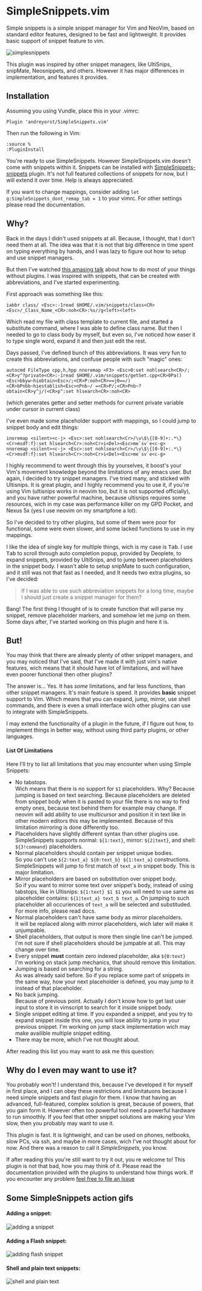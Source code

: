 # SimpleSnippets.vim

Simple snippets is a simple snippet manager for Vim and NeoVim, based on standard
editor features, designed to be fast and lightweight. It provides basic support of
snippet feature to vim.

![simplesnippets](https://user-images.githubusercontent.com/19470159/39096685-103d060c-465c-11e8-8b52-a61ff37d7564.gif)

This plugin was inspired by other snippet managers, like UltiSnips, snipMate,
Neosnippets, and others. However it has major differences in implementation, and
features it provides.

## Installation

Assuming you using Vundle, place this in your .vimrc:

```vim
Plugin 'andreyorst/SimpleSnippets.vim'
```

Then run the following in Vim:

```vim
:source %
:PluginInstall
```

You're ready to use SimpleSnippets. However SimpleSnippets.vim doesn't come with snippets within it.
Snippets can be installed with [SimpleSnippets-snippets](https://github.com/andreyorst/SimpleSnippets-snippets) plugin.
It's not full featured collections of snippets for now, but I will extend it over time. Help is always appreciated.

If you want to change mappings, consider adding `let g:SimpleSnippets_dont_remap_tab = 1` to
your vimrc. For other settings please read the documentation.

## Why?

Back in the days I didn't used snippets at all. Because, I thought, that I don't
need them at all. The idea was that it is not that big difference in time spent on typing
everything by hands, and I was lazy to figure out how to setup and use snippet managers.

But then I've watched [this amasing talk](https://www.youtube.com/watch?v=XA2WjJbmmoM&t=937s) about how to do most of your things without plugins. I was inspired with snippets, that can be created with abbreviations, and I've started experimenting.

First approach was something like this:

```vim
iabbr class/ <Esc>:-1read $HOME/.vim/snippets/class<CR><Esc>/_Class_Name_<CR>:noh<CR>:%s//g<left><left>
```
Which read my file with class template to current file, and started a substitute
command, where I was able to define class name. But then I needed to go to class
body by myself, but even so, I've noticed how easer it to type single word,
expand it and then just edit the rest.

Days passed, I've defined bunch of this abbreviations. It was very fun to create
this abbreviations, and confuse people with such "magic" ones:

```vim
autocmd FileType cpp,h,hpp nnoremap <F3> <Esc>0:set nohlsearch<CR>/;<CR>y^?private<CR>:-1read $HOME/.vim/snippets/getSet.cpp<CR>0Pa()<Esc>bbyw~hiobtain<Esc>/;<CR>P:noh<CR>==j0==/)<CR>bPnbb~hiestablish<Esc>nPnb~/ =<CR>P/;<CR>Pnb~?obtain<CR>y^j/(<CR>p^:set hlsearch<CR>:noh<CR>
```

(which generates getter and setter methods for current private variable under cursor in current class)

I've even made some placeholder support with mappings, so I could jump to snippet
body and edit things:

```vim
inoremap <silent><c-j> <Esc>:set nohlsearch<Cr>/\v\$\{[0-9]+:.*\}<Cr>msdf:f}:set hlsearch<Cr>:noh<Cr>i<Del><Esc>me`sv`e<c-g>
nnoremap <silent><c-j> <Esc>:set nohlsearch<Cr>/\v\$\{[0-9]+:.*\}<Cr>msdf:f}:set hlsearch<Cr>:noh<Cr>i<Del><Esc>me`sv`e<c-g>
```

I highly recommend to went through this by yourselves, it boost's your Vim's
movement knowledge beyond the limitations of any emacs user. But again, I decided
to try snippet managers. I've tried many, and sticked with Ultisnips. It is great
plugin, and I highly recommend you to use it, if you're using Vim (ultisnips works
in neovim too, but it is not supported officially), and you have rather powerful
machine, because ultisnips requires some resources, wich in my case was performance
killer on my GPD Pocket, and Nexus 5x (yes I use neovim on my smartpfone a lot).

So I've decided to try other plugins, but some of them were poor for functional,
some were even slower, and some lacked functions to use in my mappings.

I like the idea of single key for multiple things, wich is my case is <kbd>Tab</kbd>.
I use <kbd>Tab</kbd> to scroll through auto completion popup, provided by Deoplete,
to expand snippets, provided by UltiSnips, and to jump between placeholders in
the snippet body. I wasn't able to setup snipMate to such configuration, and it
still was not that fast as I needed, and It needs two extra plugins, so I've
decided:

> If I was able to use such abbreviation snippets for a long time, maybe I should just create a snippet manager for them?

Bang! The first thing I thought of is to create function that will parse my snippet,
remove placeholder markers, and somehow let me jump on them. Some days after, I've
started working on this plugin and here it is.

## But!

You may think that there are already plenty of other snippet managers, and you may noticed
that I've said, that I've made it with just vim's native features, wich means
that it should have lot of limitations, and will have even poorer functional then
other plugins?

The answer is... Yes. It has _some_ limitations, and far less functions, than other
snippet managers. It's main feature is speed. It provides **basic**
snippet support to Vim. Which means that you can expand, jump, mirror, use shell
commands, and there is even a small interface wich other plugins can use to integrate with SimpleSnippets.

I may extend the functionality of a plugin in the future, if I figure out how, to
implement things in better way, without using third party plugins, or other
languages.

#### List Of Limitations
Here I'll try to list all limitations that you may encounter when using Simple Snippets:

- No tabstops.  
Wich means that there is no support for `$1` placeholders. Why? Because jumping is based on text searching. Because placeholders are deleted from snippet body when it is pasted to your file there is no way to find empty ones, because text behind them for example may change. If neovim will add ability to use multicursor and position it in text like in other modern editors this may be implemented. Because of this limitation mirroring is done differently too.
- Placeholders have slightly different syntax than other plugins use.  
SimpleSnippets supports normal: `${1:text}`, mirror: `${2|text}`, and shell: `${3!command}` placeholders.
- Normal placeholders should contain per snippet unique bodies.  
So you can't use `${2:text_a} ${0:text_b} ${1:text_a}` constructions. SimpleSnippets will jump to first match of `text_a` in snippet body. This is major limitation.
- Mirror placeholders are based on substitution over snippet body.  
So if you want to mirror some text over snippet's body, instead of using tabstops, like in Ultisnips: `${1:text} $1 $1`  you will need to use same as placeholder contains: `${1|text_a} text_b text_a`. On jumping to such placeholder all occuriences of `text_a` will be selected and substituded. For more info, please read docs.
- Normal placeholders can't have same body as mirror placeholders.  
It will be replaced along with mirror placeholders, wich later will make it unjumpable.
- Shell placeholders, that output is more then single line can't be jumped.  
I'm not sure if shell placeholders should be jumpable at all. This may change over time.
- Every snippet **must** contain zero indexed placeholder, aka `${0:text}`  
I'm working on stack jump mechanics, that should remove this limitation.
- Jumping is based on searching for a string.  
As was already said before. So if you replace some part of snippets in the same way, how your next placeholder is defined, you may jump to it instead of that placeholder.
- No back jumping.  
Because of previous point. Actually I don't know how to get last user input to store it in vimscript to search for it inside snippet body.
- Single snippet editing at time.
If you expanded a snippet, and you try to expand snippet inside this one, you will lose ability to jump in your previous snippet. I'm working on jump stack implementation wich may make availible multiple snippet editing.
- There may be more, which I've not thought about.

After reading this list you may want to ask me this question:

## Why do I even may want to use it?

You probably won't! I understand this, because I've developed it for myself in first place, and I can obey these restrictions and limitatuons because I need simple snippets and fast plugin for them.
I know that having an advanced, full-featured, complex solution is great, because of powers, that you gain form it.
However often too powerful tool need a powerful hardware to run smoothly.
If you feel that other snippet solutions are making your Vim slow,
then you probably may want to use it.

This plugin is fast. It is lightweight, and can be used on phones, netbooks, slow
PCs, via ssh, and maybe in more cases, wich I've not thought about for now. And there was
a reason to call it _SimpleSnippets_, you know.

If after reading this you're still want to try it out, you re welcome to!
This plugin is not that bad, how you may think of it. Please read the documentation
provided with the plugins to understand how things work. If you encounter any problem
[feel free to file an Issue](https://github.com/andreyorst/SimpleSnippets.vim/issues/new)

## Some SimpleSnippets action gifs

#### Adding a snippet:

![adding a snippet](https://user-images.githubusercontent.com/19470159/39096706-36884290-465c-11e8-9177-d1407ff26f43.gif)

#### Adding a Flash snippet:

![adding flash snippet](https://user-images.githubusercontent.com/19470159/39096497-87df33b8-4659-11e8-9f10-2f7590f90987.gif)

#### Shell and plain text snippets:

![shell and plain text](https://user-images.githubusercontent.com/19470159/39097254-8cbc957a-4662-11e8-841b-65d239551517.gif)
